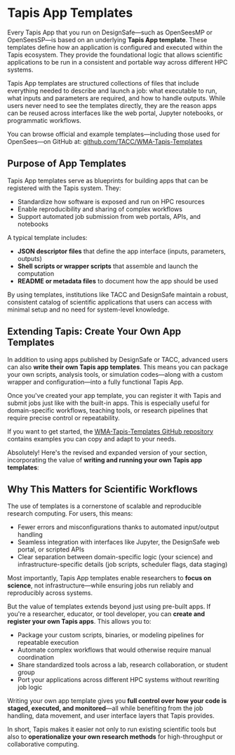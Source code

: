 # Tapis App Templates

Every Tapis App that you run on DesignSafe—such as OpenSeesMP or OpenSeesSP—is based on an underlying **Tapis App template**. These templates define how an application is configured and executed within the Tapis ecosystem. They provide the foundational logic that allows scientific applications to be run in a consistent and portable way across different HPC systems.

Tapis App templates are structured collections of files that include everything needed to describe and launch a job: what executable to run, what inputs and parameters are required, and how to handle outputs. While users never need to see the templates directly, they are the reason apps can be reused across interfaces like the web portal, Jupyter notebooks, or programmatic workflows.

You can browse official and example templates—including those used for OpenSees—on GitHub at: [github.com/TACC/WMA-Tapis-Templates](https://github.com/TACC/WMA-Tapis-Templates)


## Purpose of App Templates

Tapis App templates serve as blueprints for building apps that can be registered with the Tapis system. They:

* Standardize how software is exposed and run on HPC resources
* Enable reproducibility and sharing of complex workflows
* Support automated job submission from web portals, APIs, and notebooks

A typical template includes:

* **JSON descriptor files** that define the app interface (inputs, parameters, outputs)
* **Shell scripts or wrapper scripts** that assemble and launch the computation
* **README or metadata files** to document how the app should be used

By using templates, institutions like TACC and DesignSafe maintain a robust, consistent catalog of scientific applications that users can access with minimal setup and no need for system-level knowledge.

## Extending Tapis: Create Your Own App Templates

In addition to using apps published by DesignSafe or TACC, advanced users can also **write their own Tapis app templates**. This means you can package your own scripts, analysis tools, or simulation codes—along with a custom wrapper and configuration—into a fully functional Tapis App.

Once you've created your app template, you can register it with Tapis and submit jobs just like with the built-in apps. This is especially useful for domain-specific workflows, teaching tools, or research pipelines that require precise control or repeatability.

If you want to get started, the [WMA-Tapis-Templates GitHub repository](https://github.com/TACC/WMA-Tapis-Templates) contains examples you can copy and adapt to your needs.

Absolutely! Here's the revised and expanded version of your section, incorporating the value of **writing and running your own Tapis app templates**:


## Why This Matters for Scientific Workflows

The use of templates is a cornerstone of scalable and reproducible research computing. For users, this means:

* Fewer errors and misconfigurations thanks to automated input/output handling
* Seamless integration with interfaces like Jupyter, the DesignSafe web portal, or scripted APIs
* Clear separation between domain-specific logic (your science) and infrastructure-specific details (job scripts, scheduler flags, data staging)

Most importantly, Tapis App templates enable researchers to **focus on science**, not infrastructure—while ensuring jobs run reliably and reproducibly across systems.

But the value of templates extends beyond just using pre-built apps. If you're a researcher, educator, or tool developer, you can **create and register your own Tapis apps**. This allows you to:

* Package your custom scripts, binaries, or modeling pipelines for repeatable execution
* Automate complex workflows that would otherwise require manual coordination
* Share standardized tools across a lab, research collaboration, or student group
* Port your applications across different HPC systems without rewriting job logic

Writing your own app template gives you **full control over how your code is staged, executed, and monitored**—all while benefiting from the job handling, data movement, and user interface layers that Tapis provides.

In short, Tapis makes it easier not only to run existing scientific tools but also to **operationalize your own research methods** for high-throughput or collaborative computing.


